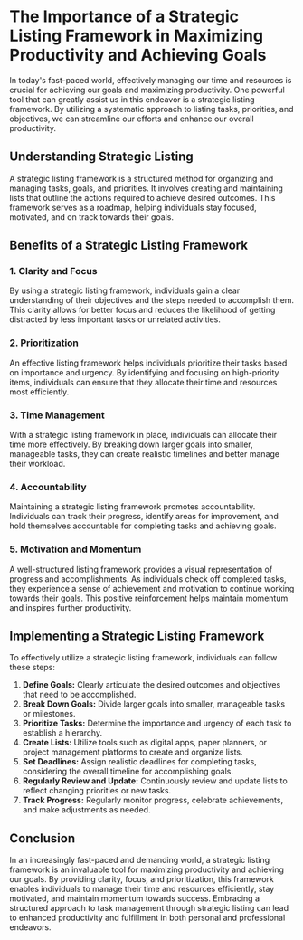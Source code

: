 The Importance of a Strategic Listing Framework in Maximizing Productivity and Achieving Goals
=======================================================================================================



In today's fast-paced world, effectively managing our time and resources is crucial for achieving our goals and maximizing productivity. One powerful tool that can greatly assist us in this endeavor is a strategic listing framework. By utilizing a systematic approach to listing tasks, priorities, and objectives, we can streamline our efforts and enhance our overall productivity.

Understanding Strategic Listing
-------------------------------

A strategic listing framework is a structured method for organizing and managing tasks, goals, and priorities. It involves creating and maintaining lists that outline the actions required to achieve desired outcomes. This framework serves as a roadmap, helping individuals stay focused, motivated, and on track towards their goals.

Benefits of a Strategic Listing Framework
-----------------------------------------

### 1. Clarity and Focus

By using a strategic listing framework, individuals gain a clear understanding of their objectives and the steps needed to accomplish them. This clarity allows for better focus and reduces the likelihood of getting distracted by less important tasks or unrelated activities.

### 2. Prioritization

An effective listing framework helps individuals prioritize their tasks based on importance and urgency. By identifying and focusing on high-priority items, individuals can ensure that they allocate their time and resources most efficiently.

### 3. Time Management

With a strategic listing framework in place, individuals can allocate their time more effectively. By breaking down larger goals into smaller, manageable tasks, they can create realistic timelines and better manage their workload.

### 4. Accountability

Maintaining a strategic listing framework promotes accountability. Individuals can track their progress, identify areas for improvement, and hold themselves accountable for completing tasks and achieving goals.

### 5. Motivation and Momentum

A well-structured listing framework provides a visual representation of progress and accomplishments. As individuals check off completed tasks, they experience a sense of achievement and motivation to continue working towards their goals. This positive reinforcement helps maintain momentum and inspires further productivity.

Implementing a Strategic Listing Framework
------------------------------------------

To effectively utilize a strategic listing framework, individuals can follow these steps:

1. **Define Goals:** Clearly articulate the desired outcomes and objectives that need to be accomplished.
2. **Break Down Goals:** Divide larger goals into smaller, manageable tasks or milestones.
3. **Prioritize Tasks:** Determine the importance and urgency of each task to establish a hierarchy.
4. **Create Lists:** Utilize tools such as digital apps, paper planners, or project management platforms to create and organize lists.
5. **Set Deadlines:** Assign realistic deadlines for completing tasks, considering the overall timeline for accomplishing goals.
6. **Regularly Review and Update:** Continuously review and update lists to reflect changing priorities or new tasks.
7. **Track Progress:** Regularly monitor progress, celebrate achievements, and make adjustments as needed.

Conclusion
----------

In an increasingly fast-paced and demanding world, a strategic listing framework is an invaluable tool for maximizing productivity and achieving our goals. By providing clarity, focus, and prioritization, this framework enables individuals to manage their time and resources efficiently, stay motivated, and maintain momentum towards success. Embracing a structured approach to task management through strategic listing can lead to enhanced productivity and fulfillment in both personal and professional endeavors.
